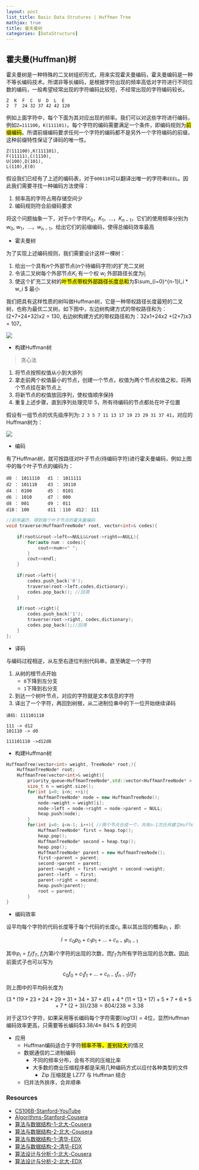 ```yaml
---
layout: post
list_title: Basic Data Strutures | Huffman Tree
mathjax: true
title: 霍夫曼树
categories: [DataStructure]
---
```


## 霍夫曼(Huffman)树

霍夫曼树是一种特殊的二叉树组织形式，用来实现霍夫曼编码，霍夫曼编码是一种不等长编码技术。所谓非等长编码，是根据字符出现的频率高低对字符进行不同位数的编码，一般希望经常出现的字符编码比较短，不经常出现的字符编码较长。

```
Z  K  F  C  U  D  L  E
2  7  24 32 37 42 42 120
```

例如上面字符中，每个下面为其对应出现的频率。我们可以对这些字符进行编码，例如`Z=111100`，`K(111101)`。每个字符的编码需要满足一个条件，即编码规则为<mark>前缀编码</mark>。所谓前缀编码要求任何一个字符的编码都不是另外一个字符编码的前缀，这种前缀特性保证了译码的唯一性。

```
Z(111100),K(111101),
F(11111),C(1110),
U(100),D(101), 
L(110),E(0)
```
假设我们已经有了上述的编码表，对于`000110`可以翻译出唯一的字符串`EEEL`。因此我们需要寻找一种编码方法使得：

1. 频率高的字符占用存储空间少
2. 编码规则符合前缀码要求

将这个问题抽象一下，对于$n$个字符$K_0$，$K_1$，…，$K_{n-1}$，它们的使用频率分别为$w_0$, $w_1$，…，$w_{n-1}$，给出它们的前缀编码，使得总编码效率最高

- 霍夫曼树

为了实现上述编码规则，我们需要设计这样一棵树：

1. 给出一个具有$n$个外部节点($n$个待编码字符)的扩充二叉树
2. 令该二叉树每个外部节点$K_i$ 有一个权 $w_i$ 外部路径长度为$l_i$ 
3. 使这个扩充二叉树的<mark>叶节点带权外部路径长度总和</mark>为$\sum_{i=0}^{n-1}l_i * w_i $ 最小

我们把具有这样性质的树叫做Huffman树，它是一种带权路径长度最短的二叉树，也称为最优二叉树。如下图中，左边树构建方式的带权路径和为：(2+7+24+32)x2 = 130, 右边树构建方式的带权路径和为：32x1+24x2 +(2+7)x3 = 107。

<img src="{{site.baseurl}}/assets/images/2008/07/tree-10.png" style="margin-left:auto; margin-right:auto;display:block">

- 构建Huffman树

> 贪心法

1. 将节点按照权值从小到大排列
2. 拿走前两个权值最小的节点，创建一个节点，权值为两个节点权值之和，将两个节点挂在新节点上
3. 将新节点的权值放回序列，使权值顺序保持
4. 重复上述步骤，直到序列处理完毕
5，所有待编码的节点都处在叶子位置

假设有一组节点的优先级序列为: `2 3 5 7 11 13 17 19 23 29 31 37 41`，对应的Huffman树为：

<img src="{{site.baseurl}}/assets/images/2008/07/tree-9.jpg" style="margin-left:auto; margin-right:auto;display:block">

- 编码

有了Huffman树，就可按路径对叶子节点(待编码字符)进行霍夫曼编码，例如上图中的每个叶子节点的编码为：

```
d0 ： 1011110   d1 ： 1011111
d2 ： 101110    d3 ： 10110
d4 ： 0100      d5 ： 0101
d6 ： 1010      d7 ： 000
d8 ： 001       d9 ： 011
d10： 100       d11 ：110  d12： 111
```

```cpp
//前序遍历，得到每个叶子节点的霍夫曼编码
void traverse(HuffmanTreeNode* root, vector<int>& codes){
    
    if(root&&root->left==NULL&&root->right==NULL){
        for(auto num : codes){
            cout<<num<<" ";
        }
        cout<<endl;
    }
    
    if(root->left){
        codes.push_back('0');
        traverse(root->left,codes,dictionary);
        codes.pop_back(); //回溯
    }
    
    if(root->right){
        codes.push_back('1');
        traverse(root->right, codes,dictionary);
        codes.pop_back();//回溯
    }
};
```

- 译码

与编码过程相逆，从左至右逐位判别代码串，直至确定一个字符

1. 从树的根节点开始
    - `0`下降到左分支
    - `1`下降到右分支
2. 到达一个树叶节点，对应的字符就是文本信息的字符
3. 译出了一个字符，再回到树根，从二进制位串中的下一位开始继续译码

```
译码: 111101110

111 -> d12
101110 -> d0

111101110 ->d12d0
```

- 构建Huffman树

```cpp
HuffmanTree(vector<int> weight, TreeNode* root;){
    HuffmanTreeNode* root; 
    HuffmanTree(vector<int>& weight){
        priority_queue<HuffmanTreeNode*,std::vector<HuffmanTreeNode* >,comp> heap; //最小堆
        size_t n = weight.size();
        for(int i=0; i<n; ++i){
            HuffmanTreeNode* node = new HuffmanTreeNode();
            node->weight = weight[i];
            node->left = node->right = node->parent = NULL;
            heap.push(node);
        }
        for(int i=0; i<n-1; i++){ //两个节点合成一个，共有n-1次合并建立Huffman树
            HuffmanTreeNode* first = heap.top();
            heap.pop();
            HuffmanTreeNode* second = heap.top();
            heap.pop();
            HuffmanTreeNode* parent = new HuffmanTreeNode();
            first->parent = parent;
            second->parent = parent;
            parent->weight = first->weight + second->weight;
            parent->left  = first;
            parent->right = second;
            heap.push(parent);
            root = parent;
        }
}
```

- 编码效率

设平均每个字符的代码长度等于每个代码的长度$c_i$, 乘以其出现的概率$p_i$ ，即:

$$ l = c_0p_0 + c_1p_1 + … + c_{n-1}p_{n-1} $$

其中$p_i=f_i / f_T$, $f_i$为第$i$个字符的出现的次数，而$f_T$为所有字符出现的总次数。因此前面式子也可以写为

$$ c_0f_0 + c_1f_1 + … + c_{n-1}f_{n-1}) / f_T $$

则上图中的平均码长度为

$$ (3*(19+23+24+29+31+34+37+41)+4*(11+13+17)+ 5 * 7+6 * 5+7*(2+3)) / 238 = 804 / 238 ≈ 3.38 $$

对于这13个字符，如果采用等长编码每个字符需要$⌈log13⌉=4$位，显然Huffman编码效率更高，只需要等长编码$3.38/4≈ 84\% $ 的空间

- 应用
    - Huffman编码适合于字符<mark>频率不等，差别较大</mark>的情况
    - 数据通信的二进制编码
        - 不同的频率分布，会有不同的压缩比率
        - 大多数的商业压缩程序都是采用几种编码方式以应付各种类型的文件
            - Zip 压缩就是 LZ77 与 Huffman 结合
    - 归并法外排序，合并顺串


### Resources

- [CS106B-Stanford-YouTube](https://www.youtube.com/watch?v=NcZ2cu7gc-A&list=PLnfg8b9vdpLn9exZweTJx44CII1bYczuk)
- [Algorithms-Stanford-Cousera](https://www.coursera.org/learn/algorithms-divide-conquer/home/welcome)
- [算法与数据结构-1-北大-Cousera](https://www.coursera.org/learn/shuju-jiegou-suanfa/home/welcome)
- [算法与数据结构-2-北大-Cousera](https://www.coursera.org/learn/gaoji-shuju-jiegou/home/welcome)
- [算法与数据结构-1-清华-EDX](https://courses.edx.org/courses/course-v1:TsinghuaX+30240184.1x+3T2017/course/)
- [算法与数据结构-2-清华-EDX](https://courses.edx.org/courses/course-v1:PekingX+04833050X+1T2016/course/)
- [算法设计与分析-1-北大-Cousera](https://www.coursera.org/learn/algorithms/home/welcome)
- [算法设计与分析-2-北大-EDX](https://courses.edx.org/courses/course-v1:PekingX+04833050X+1T2016/course/)


